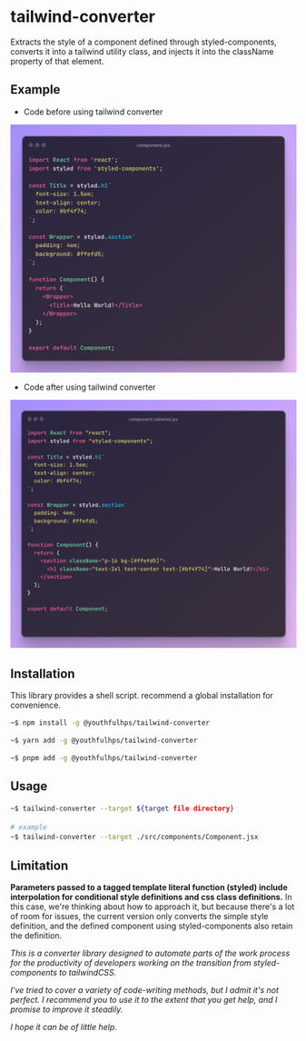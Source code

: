 # tailwind-converter

Extracts the style of a component defined through styled-components, 
converts it into a tailwind utility class, and injects it into the 
className property of that element.

## Example

- Code before using tailwind converter

![before](./images/before.png)

- Code after using tailwind converter

![after](./images/after.png)

## Installation

This library provides a shell script. recommend a global installation for convenience.

```sh
~$ npm install -g @youthfulhps/tailwind-converter
```
```sh
~$ yarn add -g @youthfulhps/tailwind-converter
```
```sh
~$ pnpm add -g @youthfulhps/tailwind-converter
```

## Usage

```sh
~$ tailwind-converter --target ${target file directory}

# example
~$ tailwind-converter --target ./src/components/Component.jsx
```

## Limitation

**Parameters passed to a tagged template literal function (styled) include 
interpolation for conditional style definitions and css class definitions.**
In this case, we're thinking about how to approach it, but because there's a 
lot of room for issues, the current version only converts the simple style definition, 
and the defined component using styled-components also retain the definition.

_This is a converter library designed to automate parts of the work
process for the productivity of developers working on the transition
from styled-components to tailwindCSS._

_I've tried to cover a variety of code-writing methods, but I admit
it's not perfect. I recommend you to use it to the extent that you get help,
and I promise to improve it steadily._

_I hope it can be of little help._










